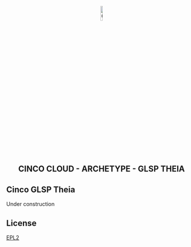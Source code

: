<div align='center'>

<br />

<img src="https://gitlab.com/scce/cinco-cloud/-/raw/main/docs/vuepress/src/.vuepress/public/assets/cinco_cloud_logo.png" width="10%" alt="Cinco Cloud Logo" />

<h2>CINCO CLOUD - ARCHETYPE - GLSP THEIA</h2>

</div>

## Cinco GLSP Theia

Under construction

## License

[EPL2](https://www.eclipse.org/legal/epl-2.0/)
